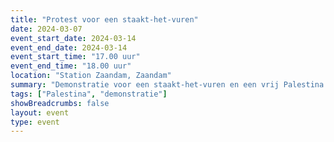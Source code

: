 ```yaml
---
title: "Protest voor een staakt-het-vuren"
date: 2024-03-07
event_start_date: 2024-03-14
event_end_date: 2024-03-14
event_start_time: "17.00 uur"
event_end_time: "18.00 uur"
location: "Station Zaandam, Zaandam"
summary: "Demonstratie voor een staakt-het-vuren en een vrij Palestina."
tags: ["Palestina", "demonstratie"]
showBreadcrumbs: false
layout: event
type: event
---
```

